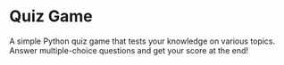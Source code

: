 # Quiz Game

A simple Python quiz game that tests your knowledge on various topics. Answer multiple-choice questions and get your score at the end!
